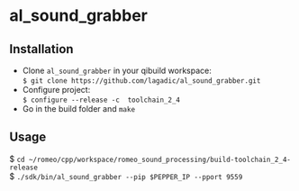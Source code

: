 # al_sound_grabber

## Installation
* Clone `al_sound_grabber` in your qibuild workspace:    
  `$ git clone https://github.com/lagadic/al_sound_grabber.git `  
* Configure project:   
  `$ configure --release -c  toolchain_2_4 `   
* Go in the build folder and `make`

## Usage
$ `cd ~/romeo/cpp/workspace/romeo_sound_processing/build-toolchain_2_4-release`   
$ `./sdk/bin/al_sound_grabber --pip $PEPPER_IP --pport 9559`
